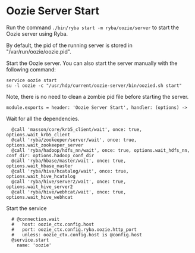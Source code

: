 
# Oozie Server Start

Run the command `./bin/ryba start -m ryba/oozie/server` to start the Oozie
server using Ryba.

By default, the pid of the running server is stored in
"/var/run/oozie/oozie.pid".

Start the Oozie server. You can also start the server manually with the
following command:

```
service oozie start
su -l oozie -c "/usr/hdp/current/oozie-server/bin/oozied.sh start"
```

Note, there is no need to clean a zombie pid file before starting the server.

    module.exports = header: 'Oozie Server Start', handler: (options) ->

Wait for all the dependencies.

      @call 'masson/core/krb5_client/wait', once: true, options.wait_krb5_client
      @call 'ryba/zookeeper/server/wait', once: true, options.wait_zookeeper_server
      @call 'ryba/hadoop/hdfs_nn/wait', once: true, options.wait_hdfs_nn, conf_dir: options.hadoop_conf_dir
      @call 'ryba/hbase/master/wait', once: true, options.wait_hbase_master
      @call 'ryba/hive/hcatalog/wait', once: true, options.wait_hive_hcatalog
      @call 'ryba/hive/server2/wait', once: true, options.wait_hive_server2
      @call 'ryba/hive/webhcat/wait', once: true, options.wait_hive_webhcat

Start the service

      # @connection.wait
      #   host: oozie_ctx.config.host
      #   port: oozie_ctx.config.ryba.oozie.http_port
      #   unless: oozie_ctx.config.host is @config.host
      @service.start
        name: 'oozie'
